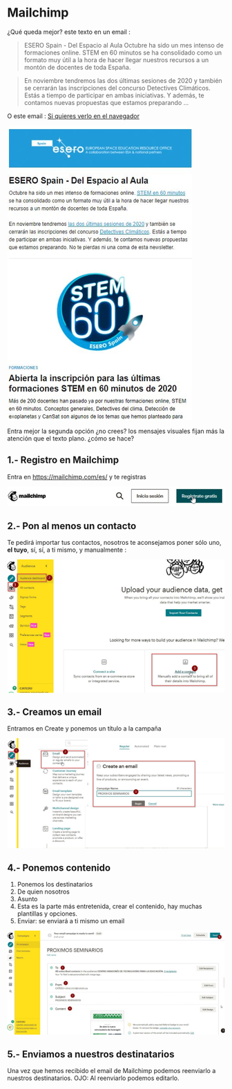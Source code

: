 # Mailchimp

¿Qué queda mejor? este texto en un email :

>ESERO Spain - Del Espacio al Aula
Octubre ha sido un mes intenso de formaciones online. STEM en 60 minutos se ha consolidado como un formato muy útil a la hora de hacer llegar nuestros recursos a un montón de docentes de toda España.

>En noviembre tendremos las dos últimas sesiones de 2020 y también se cerrarán las inscripciones del concurso Detectives Climáticos. Estás a tiempo de participar en ambas iniciativas. Y además, te contamos nuevas propuestas que estamos preparando ...

O este email : [Si quieres verlo en el navegador](https://mailchi.mp/05a3ef465d1e/newsletter-esero-spain-5091480?e=e488b2f349)

![](/assets/correo1.jpg)

Entra mejor la segunda opción ¿no crees? los mensajes visuales fijan más la atención que el texto plano. ¿cómo se hace?

## 1.- Registro en Mailchimp
Entra en  https://mailchimp.com/es/ y te registras

![](/assets/correo2.jpg)

## 2.- Pon al menos un contacto

Te pedirá importar tus contactos, nosotros te aconsejamos poner sólo uno, **el tuyo**, sí, sí, a ti mismo, y manualmente :

![](/assets/correo3.jpg)

## 3.- Creamos un email

Entramos en Create y ponemos un título a la campaña

![](/assets/correo4.jpg)

## 4.- Ponemos contenido

1. Ponemos los destinatarios
1. De quien nosotros
1. Asunto
1. Esta es la parte más entretenida, crear el contenido, hay muchas plantillas y opciones.
1. Enviar: se enviará a ti mismo un email

![](/assets/correo5.jpg)

## 5.- Enviamos a nuestros destinatarios

Una vez que hemos recibido el email de Mailchimp podemos reenviarlo a nuestros destinatarios. OJO: Al reenviarlo podemos editarlo.
